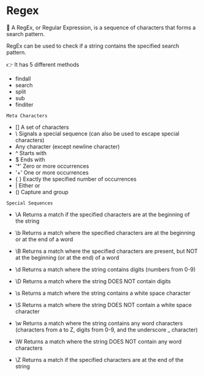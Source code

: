 # Regex

🎯 A RegEx, or Regular Expression, is a sequence of characters that forms a search pattern.

 RegEx can be used to check if a string contains the specified search pattern.
    
 👉 It has 5 different methods

- findall 
- search 
- split
- sub
- finditer

```Meta Characters```

- [] A set of characters
- \ Signals a special sequence (can also be used to escape special characters)
-  Any character (except newline character)
- ^ Starts with
- $ Ends with
- '*' Zero or more occurrences
- '+' One or more occurrences
- { } Exactly the specified number of occurrences
- | Either or
- () Capture and group

```Special Sequences```

- \A Returns a match if the specified characters are at the beginning of the string

- \b Returns a match where the specified characters are at the beginning or at the end of a word

- \B Returns a match where the specified characters are present, but NOT at the beginning (or at the end) of a word

- \d Returns a match where the string contains digits (numbers from 0-9)

- \D Returns a match where the string DOES NOT contain digits

- \s Returns a match where the string contains a white space character

- \S Returns a match where the string DOES NOT contain a white space character

- \w Returns a match where the string contains any word characters (characters from a to Z, digits from 0-9, and the underscore _ character)

- \W Returns a match where the string DOES NOT contain any word characters

- \Z Returns a match if the specified characters are at the end of the string
